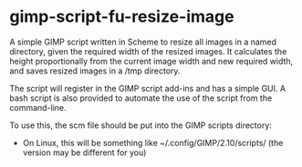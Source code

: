# gimp-script-fu-resize-image


A simple GIMP script written in Scheme to resize all images in a named directory, given the required width of the resized images. It calculates the height proportionally from the current image width and new required width, and saves resized images in a /tmp directory.

The script will register in the GIMP script add-ins and has a simple GUI. A bash script is also provided to automate the use of the script from the command-line.

To use this, the scm file should be put into the GIMP scripts directory:
* On Linux, this will be something like ~/.config/GIMP/2.10/scripts/    (the version may be different for you)
